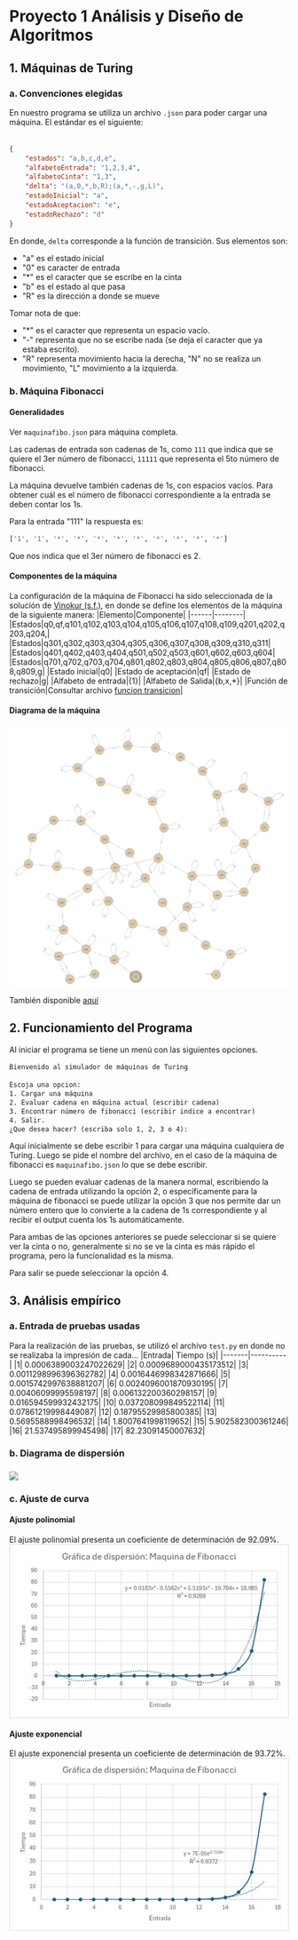 # Proyecto 1 Análisis y Diseño de Algoritmos

## 1. Máquinas de Turing
### a. Convenciones elegidas
En nuestro programa se utiliza un archivo `.json` para poder cargar una máquina. El estándar es el siguiente:
```json

{
    "estados": "a,b,c,d,e",
    "alfabetoEntrada": "1,2,3,4",
    "alfabetoCinta": "1,3",
    "delta": "(a,0,*,b,R);(a,*,-,g,L)", 
    "estadoInicial": "a",
    "estadoAceptacion": "e",
    "estadoRechazo": "d"
}

```
En donde, `delta` corresponde a la función de transición. Sus elementos son:
* "a" es el estado inicial
* "0" es caracter de entrada
* "*" es el caracter  que se escribe en la cinta
* "b" es el estado al que pasa
* "R" es la dirección a donde se mueve

Tomar nota de que:

* "*" es el caracter que representa un espacio vacío. 
* "-" representa que no se escribe nada (se deja el caracter que ya estaba escrito).
* "R" representa movimiento hacia la derecha, "N" no se realiza un movimiento, "L" movimiento a la izquierda. 


### b. Máquina Fibonacci
#### Generalidades 

Ver `maquinafibo.json` para máquina completa.

Las cadenas de entrada son cadenas de 1s, como `111` que indica que se quiere el 3er número de fibonacci, `11111` que representa el 5to número de fibonacci. 

La máquina devuelve también cadenas de 1s, con espacios vacíos. Para obtener cuál es el número de fibonacci correspondiente a la entrada se deben contar los 1s. 

Para la entrada "111" la respuesta es: 

```python
['1', '1', '*', '*', '*', '*', '*', '*', '*', '*', '*']
``` 

Que nos indica que el 3er número de fibonacci es 2. 

#### Componentes de la máquina 
La configuración de la máquina de Fibonacci ha sido seleccionada de la solución de [Vinokur (s.f.)](https://arxiv.org/pdf/cs/0601050.pdf), en donde se define los elementos de la máquina de la siguiente manera:
|Elemento|Componente|
|------|--------|
|Estados|q0,qf,q101,q102,q103,q104,q105,q106,q107,q108,q109,q201,q202,q203,q204,|
|Estados|q301,q302,q303,q304,q305,q306,q307,q308,q309,q310,q311|
|Estados|q401,q402,q403,q404,q501,q502,q503,q601,q602,q603,q604|
|Estados|q701,q702,q703,q704,q801,q802,q803,q804,q805,q806,q807,q808,q809,g|
|Estado inicial|q0|
|Estado de aceptación|qf|
|Estado de rechazo|g|
|Alfabeto de entrada|{1}|
|Alfabeto de Salida|{b,x,*}|
|Función de transición|Consultar archivo [funcion transicion](./Transiciones.pdf)|

#### Diagrama de la máquina 
<a href="logo github">
<img src="https://github.com/gon21077/proyecto1ADA/blob/main/Diagrama%20Maquina.png" align="middle"></a>

También disponible [aquí](https://lucid.app/lucidchart/67f28186-2fd6-4094-97ea-28c89341747f/edit?invitationId=inv_6db535a5-ceae-40ca-b550-30ddd4cbed00)
## 2. Funcionamiento del Programa

Al iniciar el programa se tiene un menú con las siguientes opciones.

```
Bienvenido al simulador de máquinas de Turing

Escoja una opcion: 
1. Cargar una máquina
2. Evaluar cadena en máquina actual (escribir cadena)
3. Encontrar número de fibonacci (escribir indice a encontrar) 
4. Salir.
¿Que desea hacer? (escriba solo 1, 2, 3 o 4):
``` 
Aquí inicialmente se debe escribir 1 para cargar una máquina cualquiera de Turing. Luego se pide el nombre del archivo, en el caso de la máquina de fibonacci es `maquinafibo.json` lo que se debe escribir. 

Luego se pueden evaluar cadenas de la manera normal, escribiendo la cadena de entrada utilizando la opción 2, o específicamente para la máquina de fibonacci se puede utilizar la opción 3 que nos permite dar un número entero que lo convierte a la cadena de 1s correspondiente y al recibir el output cuenta los 1s automáticamente. 

Para ambas de las opciones anteriores se puede seleccionar si se quiere ver la cinta o no, generalmente si no se ve la cinta es más rápido el programa, pero la funcionalidad es la misma.     

Para salir se puede seleccionar la opción 4. 

## 3. Análisis empírico 
### a. Entrada de pruebas usadas
Para la realización de las pruebas, se utilizó el archivo `test.py` en donde no se realizaba la impresión de cada...
|Entrada| Tiempo (s)|
|-------|----------|
|1| 0.0006389003247022629|
|2| 0.0009689000435173512|
|3| 0.0011298996396362782|
|4| 0.0016446998342871666|
|5| 0.0015742997638881207|
|6| 0.0024096001870930195|
|7| 0.00406099995598197|
|8| 0.006132200360298157|
|9| 0.016594599932432175|
|10| 0.037208099849522114|
|11| 0.07861219998449087|
|12| 0.18795529985800385|
|13| 0.5695588998496532|
|14| 1.8007641998119652|
|15| 5.902582300361246|
|16| 21.537495899945498|
|17| 82.23091450007632|

### b. Diagrama de dispersión
<a href="logo github">
<img src="https://github.com/gon21077/proyecto1ADA/blob/main/Dispersi%C3%B3n.jpg" align="middle"></a>

### c. Ajuste de curva
#### Ajuste polinomial 
El ajuste polinomial presenta un coeficiente de determinación de 92.09%.
<a href="logo github">
<img src="https://github.com/gon21077/proyecto1ADA/blob/main/Ajuste2.jpg" align="middle"></a>

#### Ajuste exponencial 
El ajuste exponencial presenta un coeficiente de determinación de 93.72%.
<a href="logo github">
<img src="https://github.com/gon21077/proyecto1ADA/blob/main/Ajuste.jpg" align="middle"></a>


